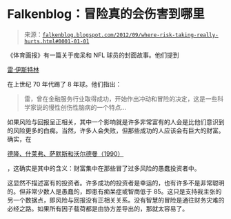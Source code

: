 <!--yml

类别：未分类

日期：2024 年 05 月 12 日 20 时 22 分 43 秒

-->

# Falkenblog：冒险真的会伤害到哪里

> 来源：[`falkenblog.blogspot.com/2012/09/where-risk-taking-really-hurts.html#0001-01-01`](http://falkenblog.blogspot.com/2012/09/where-risk-taking-really-hurts.html#0001-01-01)

《体育画报》有一篇关于痴呆和 NFL 球员的封面故事。他们提到

[雷·伊斯特林](http://www.dailymail.co.uk/news/article-2133869/Ray-Easterling-dead-NFL-star-kills-lifetime-depression-brought-concussion.html)

在上世纪 70 年代踢了 8 年球。他们指出：

> 雷，曾在金融服务行业取得成功，开始作出冲动和冒险的决定，这是一些科学家说的慢性创伤性脑病的一个特点...

如果风险与回报呈正相关，其中一个影响就是许多非常富有的人会是比他们意识到的风险更多的白痴。当然，许多人会失败，但那些成功的人应该会有巨大的财富。确实，在

[德隆、什莱弗、萨默斯和沃尔德曼（1990）](http://www.economics.harvard.edu/faculty/shleifer/files/noise_trader_risk.pdf)

，这确实是其中的含义：财富集中在那些冒了过多风险的愚蠢投资者中。

这显然不描述富有的投资者。许多成功的投资者是幸运的，也有许多不是非常聪明的。但非常少数人是愚蠢的，即患有痴呆症或智商低于 85。这只是支持我主张的另一个数据点，即风险与回报没有正相关关系。没有智慧的冒险是通往财务灾难的必经之路。如果所有因子载荷都是由协方差导出的，那就太容易了。
